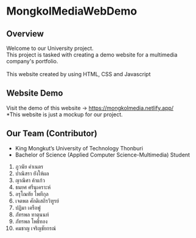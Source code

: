 # MongkolMediaWebDemo

## Overview
Welcome to our University project.<br>
This project is tasked with creating a demo website for a multimedia company's portfolio.<br>
<br>
This website created by using HTML, CSS and Javascript

## Website Demo
Visit the demo of this website -> https://mongkolmedia.netlify.app/
<br>*This website is just a mockup for our project.

## Our Team (Contributor)
* King Mongkut’s University of Technology Thonburi<br> 
* Bachelor of Science (Applied Computer Science-Multimedia) Student

1. ภูวนัย คําเนตร
2. ปาณิสรา ยังให้ผล 
3. ญาณิศา ค้าแก้ว 
4. ธนยศ ศรีนุเคราะห์
5. อรุโณทัย ไพทีกุล 
6. เจตพล ศักดิเสถิรวิฑูรย์
7. ปฏิมา เครือฟู
8. ภัทรพล ทาตุนนท์
9. ภัทรพล โพธิ์ทอง
10. คมชาญ เจริญชัยกรณ์
